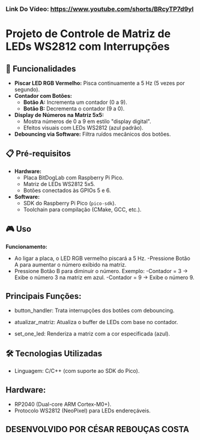### Link Do Vídeo: https://www.youtube.com/shorts/BRcyTP7d9yI
# Projeto de Controle de Matriz de LEDs WS2812 com Interrupções

## 🚀 Funcionalidades

- **Piscar LED RGB Vermelho:** Pisca continuamente a 5 Hz (5 vezes por segundo).
- **Contador com Botões:**
  - **Botão A:** Incrementa um contador (0 a 9).
  - **Botão B:** Decrementa o contador (9 a 0).
- **Display de Números na Matriz 5x5:**
  - Mostra números de 0 a 9 em estilo "display digital".
  - Efeitos visuais com LEDs WS2812 (azul padrão).
- **Debouncing via Software:** Filtra ruídos mecânicos dos botões.

## 📋 Pré-requisitos

- **Hardware:**
  - Placa BitDogLab com Raspberry Pi Pico.
  - Matriz de LEDs WS2812 5x5.
  - Botões conectados às GPIOs 5 e 6.
- **Software:**
  - SDK do Raspberry Pi Pico (`pico-sdk`).
  - Toolchain para compilação (CMake, GCC, etc.).

## 🎮 Uso
**Funcionamento:**

- Ao ligar a placa, o LED RGB vermelho piscará a 5 Hz.
-Pressione Botão A para aumentar o número exibido na matriz.
- Pressione Botão B para diminuir o número.
  Exemplo:
-Contador = 3 → Exibe o número 3 na matriz em azul.
-Contador = 9 → Exibe o número 9.

## Principais Funções:
- button_handler: Trata interrupções dos botões com debouncing.

- atualizar_matriz: Atualiza o buffer de LEDs com base no contador.

- set_one_led: Renderiza a matriz com a cor especificada (azul).

## 🛠️ Tecnologias Utilizadas
- Linguagem: C/C++ (com suporte ao SDK do Pico).
## Hardware:
- RP2040 (Dual-core ARM Cortex-M0+).
- Protocolo WS2812 (NeoPixel) para LEDs endereçáveis.

## DESENVOLVIDO POR CÉSAR REBOUÇAS COSTA
